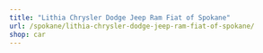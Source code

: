 ```yaml
---
title: "Lithia Chrysler Dodge Jeep Ram Fiat of Spokane"
url: /spokane/lithia-chrysler-dodge-jeep-ram-fiat-of-spokane/
shop: car
---
```

